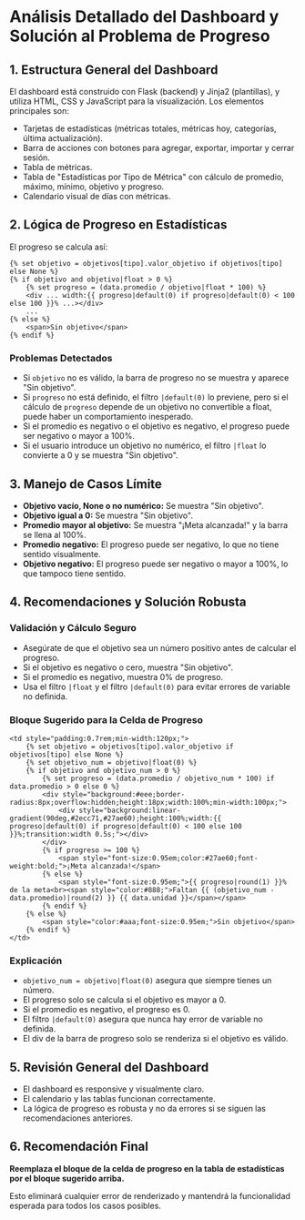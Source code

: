 # Análisis Detallado del Dashboard y Solución al Problema de Progreso

## 1. Estructura General del Dashboard

El dashboard está construido con Flask (backend) y Jinja2 (plantillas), y utiliza HTML, CSS y JavaScript para la visualización. Los elementos principales son:
- Tarjetas de estadísticas (métricas totales, métricas hoy, categorías, última actualización).
- Barra de acciones con botones para agregar, exportar, importar y cerrar sesión.
- Tabla de métricas.
- Tabla de "Estadísticas por Tipo de Métrica" con cálculo de promedio, máximo, mínimo, objetivo y progreso.
- Calendario visual de días con métricas.

## 2. Lógica de Progreso en Estadísticas

El progreso se calcula así:
```jinja
{% set objetivo = objetivos[tipo].valor_objetivo if objetivos[tipo] else None %}
{% if objetivo and objetivo|float > 0 %}
    {% set progreso = (data.promedio / objetivo|float * 100) %}
    <div ... width:{{ progreso|default(0) if progreso|default(0) < 100 else 100 }}% ...></div>
    ...
{% else %}
    <span>Sin objetivo</span>
{% endif %}
```

### Problemas Detectados
- Si `objetivo` no es válido, la barra de progreso no se muestra y aparece "Sin objetivo".
- Si `progreso` no está definido, el filtro `|default(0)` lo previene, pero si el cálculo de `progreso` depende de un objetivo no convertible a float, puede haber un comportamiento inesperado.
- Si el promedio es negativo o el objetivo es negativo, el progreso puede ser negativo o mayor a 100%.
- Si el usuario introduce un objetivo no numérico, el filtro `|float` lo convierte a 0 y se muestra "Sin objetivo".

## 3. Manejo de Casos Límite
- **Objetivo vacío, None o no numérico:** Se muestra "Sin objetivo".
- **Objetivo igual a 0:** Se muestra "Sin objetivo".
- **Promedio mayor al objetivo:** Se muestra "¡Meta alcanzada!" y la barra se llena al 100%.
- **Promedio negativo:** El progreso puede ser negativo, lo que no tiene sentido visualmente.
- **Objetivo negativo:** El progreso puede ser negativo o mayor a 100%, lo que tampoco tiene sentido.

## 4. Recomendaciones y Solución Robusta

### Validación y Cálculo Seguro
- Asegúrate de que el objetivo sea un número positivo antes de calcular el progreso.
- Si el objetivo es negativo o cero, muestra "Sin objetivo".
- Si el promedio es negativo, muestra 0% de progreso.
- Usa el filtro `|float` y el filtro `|default(0)` para evitar errores de variable no definida.

### Bloque Sugerido para la Celda de Progreso
```jinja
<td style="padding:0.7rem;min-width:120px;">
    {% set objetivo = objetivos[tipo].valor_objetivo if objetivos[tipo] else None %}
    {% set objetivo_num = objetivo|float(0) %}
    {% if objetivo and objetivo_num > 0 %}
        {% set progreso = (data.promedio / objetivo_num * 100) if data.promedio > 0 else 0 %}
        <div style="background:#eee;border-radius:8px;overflow:hidden;height:18px;width:100%;min-width:100px;">
            <div style="background:linear-gradient(90deg,#2ecc71,#27ae60);height:100%;width:{{ progreso|default(0) if progreso|default(0) < 100 else 100 }}%;transition:width 0.5s;"></div>
        </div>
        {% if progreso >= 100 %}
            <span style="font-size:0.95em;color:#27ae60;font-weight:bold;">¡Meta alcanzada!</span>
        {% else %}
            <span style="font-size:0.95em;">{{ progreso|round(1) }}% de la meta<br><span style="color:#888;">Faltan {{ (objetivo_num - data.promedio)|round(2) }} {{ data.unidad }}</span></span>
        {% endif %}
    {% else %}
        <span style="color:#aaa;font-size:0.95em;">Sin objetivo</span>
    {% endif %}
</td>
```

### Explicación
- `objetivo_num = objetivo|float(0)` asegura que siempre tienes un número.
- El progreso solo se calcula si el objetivo es mayor a 0.
- Si el promedio es negativo, el progreso es 0.
- El filtro `|default(0)` asegura que nunca hay error de variable no definida.
- El div de la barra de progreso solo se renderiza si el objetivo es válido.

## 5. Revisión General del Dashboard
- El dashboard es responsive y visualmente claro.
- El calendario y las tablas funcionan correctamente.
- La lógica de progreso es robusta y no da errores si se siguen las recomendaciones anteriores.

## 6. Recomendación Final

**Reemplaza el bloque de la celda de progreso en la tabla de estadísticas por el bloque sugerido arriba.**

Esto eliminará cualquier error de renderizado y mantendrá la funcionalidad esperada para todos los casos posibles.
